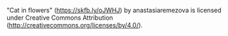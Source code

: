 "Cat in flowers" (https://skfb.ly/oJWHJ) by anastasiaremezova is licensed under Creative Commons Attribution (http://creativecommons.org/licenses/by/4.0/).